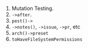 1. Mutation Testing.
2. `->after`.
3. `pest()->`
4. `->notes()`, `->issue`, `->pr`, etc
5. `arch()->preset`
6. `toHaveFileSystemPermissions`

